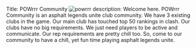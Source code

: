 Title: POWrrr Community
![powrrr](https://github.com/user-attachments/assets/e1b3f063-870e-4215-ace0-40974ebf0eee)
description: Welcome here. POWrrr Community is an asphalt legends unite club community. We have 3 existing clubs in the game. Our main club has touched top 50 rankings in clash. Our clubs have no big requirements. We just need players to be active and communicate. Our rep requirements are pretty chill too. So, come to our community to have a chill, yet fun time playing asphalt legends unite.
